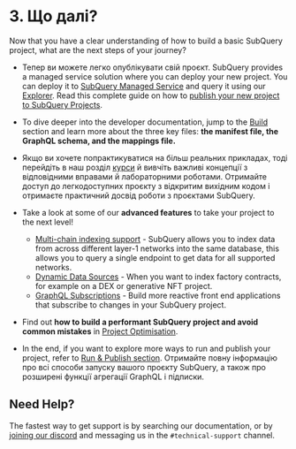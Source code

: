 # 3. Що далі?

Now that you have a clear understanding of how to build a basic SubQuery project, what are the next steps of your journey?

- Тепер ви можете легко опублікувати свій проєкт. SubQuery provides a managed service solution where you can deploy your new project. You can deploy it to [SubQuery Managed Service](https://managedservice.subquery.network) and query it using our [Explorer](https://explorer.subquery.network). Read this complete guide on how to [publish your new project to SubQuery Projects](../run_publish/publish.md).

- To dive deeper into the developer documentation, jump to the [Build ](../build/introduction.md) section and learn more about the three key files: **the manifest file, the GraphQL schema, and the mappings file.**

- Якщо ви хочете попрактикуватися на більш реальних прикладах, тоді перейдіть в наш розділ [курси](../academy/herocourse/welcome.md) й вивчіть важливі концепції з відповідними вправами й лабораторними роботами. Отримайте доступ до легкодоступних проєкту з відкритим вихідним кодом і отримаєте практичний досвід роботи з проєктами SubQuery.

- Take a look at some of our **advanced features** to take your project to the next level!

  - [Multi-chain indexing support](../build/multi-chain.md) - SubQuery allows you to index data from across different layer-1 networks into the same database, this allows you to query a single endpoint to get data for all supported networks.
  - [Dynamic Data Sources](../build/dynamicdatasources.md) - When you want to index factory contracts, for example on a DEX or generative NFT project.
  - [GraphQL Subscriptions](../run_publish/query/subscription.md) - Build more reactive front end applications that subscribe to changes in your SubQuery project.

- Find out **how to build a performant SubQuery project and avoid common mistakes** in [Project Optimisation](../build/optimisation.md).

- In the end, if you want to explore more ways to run and publish your project, refer to [Run & Publish section](../run_publish/run.md). Отримайте повну інформацію про всі способи запуску вашого проєкту SubQuery, а також про розширені функції агрегації GraphQL і підписки.

## Need Help?

The fastest way to get support is by searching our documentation, or by [joining our discord](https://discord.com/invite/subquery) and messaging us in the `#technical-support` channel.

